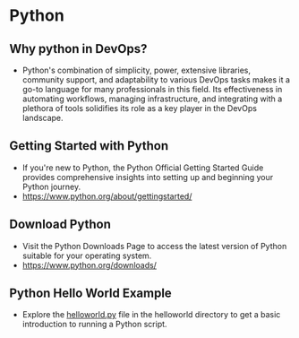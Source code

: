 # Python

## Why python in DevOps?

- Python's combination of simplicity, power, extensive libraries, community support, and adaptability to various DevOps tasks makes it a go-to language for many professionals in this field. Its effectiveness in automating workflows, managing infrastructure, and integrating with a plethora of tools solidifies its role as a key player in the DevOps landscape.

## Getting Started with Python

- If you're new to Python, the Python Official Getting Started Guide provides comprehensive insights into setting up and beginning your Python journey.
- https://www.python.org/about/gettingstarted/

## Download Python

- Visit the Python Downloads Page to access the latest version of Python suitable for your operating system.
- https://www.python.org/downloads/

## Python Hello World Example

- Explore the [helloworld.py](./helloworld/helloworld.py) file in the helloworld directory to get a basic introduction to running a Python script.
